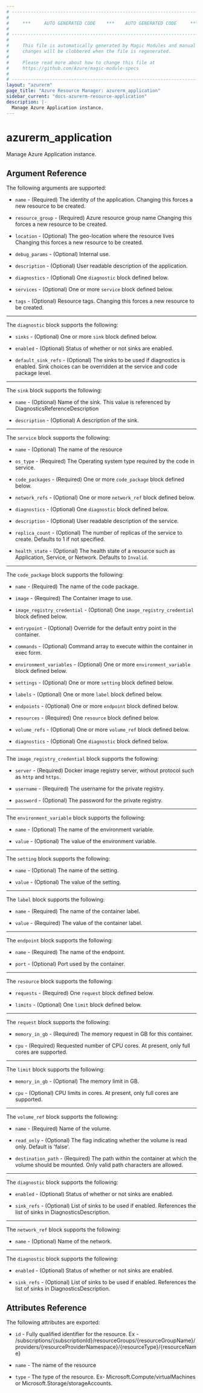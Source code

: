 ```yaml
---
# ----------------------------------------------------------------------------
#
#     ***     AUTO GENERATED CODE    ***    AUTO GENERATED CODE     ***
#
# ----------------------------------------------------------------------------
#
#     This file is automatically generated by Magic Modules and manual
#     changes will be clobbered when the file is regenerated.
#
#     Please read more about how to change this file at
#     https://github.com/Azure/magic-module-specs
#
# ----------------------------------------------------------------------------
layout: "azurerm"
page_title: "Azure Resource Manager: azurerm_application"
sidebar_current: "docs-azurerm-resource-application"
description: |-
  Manage Azure Application instance.
---
```


# azurerm_application

Manage Azure Application instance.


## Argument Reference

The following arguments are supported:

* `name` - (Required) The identity of the application. Changing this forces a new resource to be created.

* `resource_group` - (Required) Azure resource group name Changing this forces a new resource to be created.

* `location` - (Optional) The geo-location where the resource lives Changing this forces a new resource to be created.

* `debug_params` - (Optional) Internal use.

* `description` - (Optional) User readable description of the application.

* `diagnostics` - (Optional) One `diagnostic` block defined below.

* `services` - (Optional) One or more `service` block defined below.

* `tags` - (Optional) Resource tags. Changing this forces a new resource to be created.

---

The `diagnostic` block supports the following:

* `sinks` - (Optional) One or more `sink` block defined below.

* `enabled` - (Optional) Status of whether or not sinks are enabled.

* `default_sink_refs` - (Optional) The sinks to be used if diagnostics is enabled. Sink choices can be overridden at the service and code package level.


---

The `sink` block supports the following:

* `name` - (Optional) Name of the sink. This value is referenced by DiagnosticsReferenceDescription

* `description` - (Optional) A description of the sink.

---

The `service` block supports the following:

* `name` - (Optional) The name of the resource

* `os_type` - (Required) The Operating system type required by the code in service.<br>

* `code_packages` - (Required) One or more `code_package` block defined below.

* `network_refs` - (Optional) One or more `network_ref` block defined below.

* `diagnostics` - (Optional) One `diagnostic` block defined below.

* `description` - (Optional) User readable description of the service.

* `replica_count` - (Optional) The number of replicas of the service to create. Defaults to 1 if not specified.

* `health_state` - (Optional) The health state of a resource such as Application, Service, or Network. Defaults to `Invalid`.


---

The `code_package` block supports the following:

* `name` - (Required) The name of the code package.

* `image` - (Required) The Container image to use.

* `image_registry_credential` - (Optional) One `image_registry_credential` block defined below.

* `entrypoint` - (Optional) Override for the default entry point in the container.

* `commands` - (Optional) Command array to execute within the container in exec form.

* `environment_variables` - (Optional) One or more `environment_variable` block defined below.

* `settings` - (Optional) One or more `setting` block defined below.

* `labels` - (Optional) One or more `label` block defined below.

* `endpoints` - (Optional) One or more `endpoint` block defined below.

* `resources` - (Required) One `resource` block defined below.

* `volume_refs` - (Optional) One or more `volume_ref` block defined below.

* `diagnostics` - (Optional) One `diagnostic` block defined below.


---

The `image_registry_credential` block supports the following:

* `server` - (Required) Docker image registry server, without protocol such as `http` and `https`.

* `username` - (Required) The username for the private registry.

* `password` - (Optional) The password for the private registry.

---

The `environment_variable` block supports the following:

* `name` - (Optional) The name of the environment variable.

* `value` - (Optional) The value of the environment variable.

---

The `setting` block supports the following:

* `name` - (Optional) The name of the setting.

* `value` - (Optional) The value of the setting.

---

The `label` block supports the following:

* `name` - (Required) The name of the container label.

* `value` - (Required) The value of the container label.

---

The `endpoint` block supports the following:

* `name` - (Required) The name of the endpoint.

* `port` - (Optional) Port used by the container.

---

The `resource` block supports the following:

* `requests` - (Required) One `request` block defined below.

* `limits` - (Optional) One `limit` block defined below.


---

The `request` block supports the following:

* `memory_in_gb` - (Required) The memory request in GB for this container.

* `cpu` - (Required) Requested number of CPU cores. At present, only full cores are supported.

---

The `limit` block supports the following:

* `memory_in_gb` - (Optional) The memory limit in GB.

* `cpu` - (Optional) CPU limits in cores. At present, only full cores are supported.

---

The `volume_ref` block supports the following:

* `name` - (Required) Name of the volume.

* `read_only` - (Optional) The flag indicating whether the volume is read only. Default is 'false'.

* `destination_path` - (Required) The path within the container at which the volume should be mounted. Only valid path characters are allowed.

---

The `diagnostic` block supports the following:

* `enabled` - (Optional) Status of whether or not sinks are enabled.

* `sink_refs` - (Optional) List of sinks to be used if enabled. References the list of sinks in DiagnosticsDescription.

---

The `network_ref` block supports the following:

* `name` - (Optional) Name of the network.

---

The `diagnostic` block supports the following:

* `enabled` - (Optional) Status of whether or not sinks are enabled.

* `sink_refs` - (Optional) List of sinks to be used if enabled. References the list of sinks in DiagnosticsDescription.

## Attributes Reference

The following attributes are exported:

* `id` - Fully qualified identifier for the resource. Ex - /subscriptions/{subscriptionId}/resourceGroups/{resourceGroupName}/providers/{resourceProviderNamespace}/{resourceType}/{resourceName}

* `name` - The name of the resource

* `type` - The type of the resource. Ex- Microsoft.Compute/virtualMachines or Microsoft.Storage/storageAccounts.
